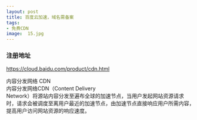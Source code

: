 ```yaml
---
layout: post
title: 百度云加速，域名需备案
tags:
- 免费CDN
image:  15.jpg
---
```




### 注册地址<br>
https://cloud.baidu.com/product/cdn.html

内容分发网络 CDN<br>
内容分发网络CDN（Content Delivery <br>Network）将源站内容分发至遍布全球的加速节点，当用户发起网站资源请求时，请求会被调度至离用户最近的加速节点，由加速节点直接响应用户所需内容，提高用户访问网站资源的响应速度。